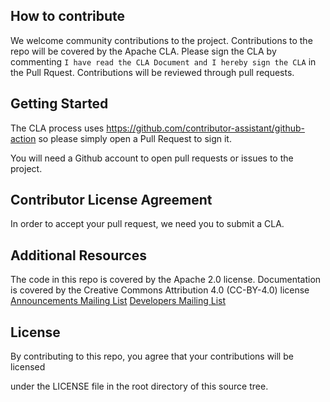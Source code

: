 
## How to contribute

We welcome community contributions to the project.  Contributions to the repo will be covered by the Apache CLA.  Please sign the CLA by commenting `I have read the CLA Document and I hereby sign the CLA` in the Pull Rquest. Contributions will be reviewed through pull requests.   


## Getting Started

The CLA process uses https://github.com/contributor-assistant/github-action so please simply open a Pull Request to sign it.

You will need a Github account to open pull requests or issues to the project.  
 

## Contributor License Agreement

In order to accept your pull request, we need you to submit a CLA.


## Additional Resources

The code in this repo is covered by the Apache 2.0 license.  Documentation is covered by the Creative Commons Attribution 4.0 (CC-BY-4.0) license
[Announcements Mailing List]( https://lists.20c.com/mailman3/lists/autopeer-announce.lists.20c.com/)
[Developers Mailing List]( https://lists.20c.com/mailman3/lists/autopeer-dev.lists.20c.com/)
 

## License

By contributing to this repo, you agree that your contributions will be licensed

under the LICENSE file in the root directory of this source tree.
